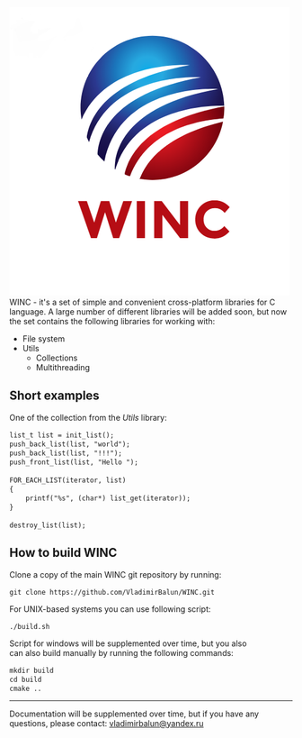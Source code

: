 ![WINC](./WINC.png)
WINC - it's a set of simple and convenient cross-platform libraries for C language. A 
large number of different libraries will be added soon, but now the set contains the following 
libraries for working with:

- File system
- Utils
  -  Collections
  -  Multithreading

## Short examples
   
One of the collection from the *Utils* library:    
    

    
    list_t list = init_list();
    push_back_list(list, "world");
    push_back_list(list, "!!!");
    push_front_list(list, "Hello ");
    
    FOR_EACH_LIST(iterator, list)
    {
        printf("%s", (char*) list_get(iterator));
    }
    
    destroy_list(list);
    
    
## How to build WINC


Clone a copy of the main WINC git repository by running:

    git clone https://github.com/VladimirBalun/WINC.git

For  UNIX-based systems you can use following script:

    ./build.sh  
    
Script for windows  will be supplemented over time, but you also   
can also build manually by running the following commands:

    mkdir build
    cd build
    cmake ..
___
Documentation will be supplemented over time, but if you 
have any questions, please contact: vladimirbalun@yandex.ru
    
